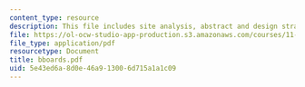 ```yaml
---
content_type: resource
description: This file includes site analysis, abstract and design strategies.
file: https://ol-ocw-studio-app-production.s3.amazonaws.com/courses/11-307-beijing-urban-design-studio-summer-2006/5e43ed6a8d0e46a913006d715a1a1c09_bboards.pdf
file_type: application/pdf
resourcetype: Document
title: bboards.pdf
uid: 5e43ed6a-8d0e-46a9-1300-6d715a1a1c09
---
```

